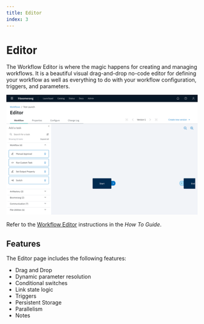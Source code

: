 ```yaml
---
title: Editor
index: 3
---
```


# Editor

The Workflow Editor is where the magic happens for creating and managing workflows. It is a beautiful visual drag-and-drop no-code editor for defining your workflow as well as everything to do with your workflow configuration, triggers, and parameters.

![Workflow Editor](./assets/img/designer-home.png)

Refer to the [Workflow Editor](/boomerang-flow/how-to-guide/workflow-editor) instructions in the _How To Guide_.

## Features

The Editor page includes the following features:

- Drag and Drop
- Dynamic parameter resolution
- Conditional switches
- Link state logic
- Triggers
- Persistent Storage
- Parallelism
- Notes